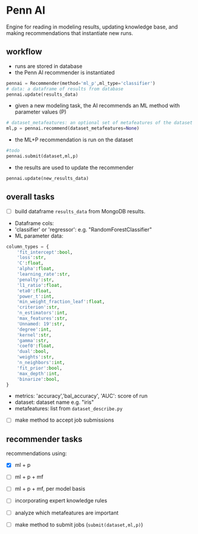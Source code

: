 # Penn AI
Engine for reading in modeling results, updating knowledge base, and making recommendations that instantiate new runs. 
## workflow
 - runs are stored in database
 - the Penn AI recommender is instantiated
```python
pennai = Recommender(method='ml_p',ml_type='classifier')
# data: a dataframe of results from database
pennai.update(results_data)
``` 
 - given a new modeling task, the AI recommends an ML method with parameter values (P)
```python
# dataset_metafeatures: an optional set of metafeatures of the dataset to assist in recommendations
ml,p = pennai.recommend(dataset_metafeatures=None)
```
 - the ML+P recommendation is run on the dataset

```python
#todo
pennai.submit(dataset,ml,p)
```
 - the results are used to update the recommender
```python
pennai.update(new_results_data)
```
## overall tasks
 - [ ] build dataframe `results_data` from MongoDB results. 
  - Dataframe cols:
  - 'classifier' or 'regressor': e.g. "RandomForestClassifier"
  - ML parameter data:
```python
column_types = {
    'fit_intercept':bool,
    'loss':str,
    'C':float,
    'alpha':float,
    'learning_rate':str,
    'penalty':str,
    'l1_ratio':float,
    'eta0':float,
    'power_t':int,
    'min_weight_fraction_leaf':float,
    'criterion':str,
    'n_estimators':int,
    'max_features':str,
    'Unnamed: 19':str,
    'degree':int,
    'kernel':str,
    'gamma':str,
    'coef0':float,
    'dual':bool,
    'weights':str,
    'n_neighbors':int,
    'fit_prior':bool,
    'max_depth':int,
    'binarize':bool,
}
```
  - metrics: 'accuracy','bal_accuracy', 'AUC': score of run
  - dataset: dataset name e.g. "iris"
  - metafeatures: list from `dataset_describe.py`
 - [ ] make method to accept job submissions 

## recommender tasks
recommendations using:
 - [x] ml + p 
 - [ ] ml + p + mf
 - [ ] ml + p + mf, per model basis
 - [ ] incorporating expert knowledge rules
 - [ ] analyze which metafeatures are important
 - [ ] make method to submit jobs (`submit(dataset,ml,p)`)

